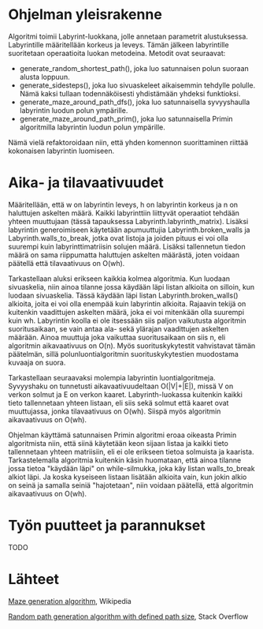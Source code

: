 # Ohjelman yleisrakenne
Algoritmi toimii Labyrint-luokkana, jolle annetaan parametrit alustuksessa. Labyrintille määritellään korkeus ja leveys. Tämän jälkeen labyrintille suoritetaan operaatioita luokan metodeina. Metodit ovat seuraavat:
- generate_random_shortest_path(), joka luo satunnaisen polun suoraan alusta loppuun.
- generate_sidesteps(), joka luo sivuaskeleet aikaisemmin tehdylle polulle. Nämä kaksi tullaan todennäköisesti yhdistämään yhdeksi funktioksi.
- generate_maze_around_path_dfs(), joka luo satunnaisella syvyyshaulla labyrintin luodun polun ympärille.
- generate_maze_around_path_prim(), joka luo satunnaisella Primin algoritmilla labyrintin luodun polun ympärille.

Nämä vielä refaktoroidaan niin, että yhden komennon suorittaminen riittää kokonaisen labyrintin luomiseen.

# Aika- ja tilavaativuudet
Määritellään, että w on labyrintin leveys, h on labyrintin korkeus ja n on haluttujen askelten määrä.
Kaikki labyrinttiin liittyvät operaatiot tehdään yhteen muuttujaan (tässä tapauksessa Labyrinth.labyrinth_matrix). Lisäksi labyrintin generoimiseen käytetään apumuuttujia Labyrinth.broken_walls ja Labyrinth.walls_to_break, jotka ovat listoja ja joiden pituus ei voi olla suurempi kuin labyrinttimatriisin solujen määrä. Lisäksi tallennetun tiedon määrä on sama riippumatta haluttujen askelten määrästä, joten voidaan päätellä että tilavaativuus on O(wh).

Tarkastellaan aluksi erikseen kaikkia kolmea algoritmia. Kun luodaan sivuaskelia, niin ainoa tilanne jossa käydään läpi listan alkioita on silloin, kun luodaan sivuaskelia. Tässä käydään läpi listan Labyrinth.broken_walls() alkioita, joita ei voi olla enempää kuin labyrintin alkioita. Rajaavin tekijä on kuitenkin vaadittujen askelten määrä, joka ei voi mitenkään olla suurempi kuin wh. Labyrintin koolla ei ole itsessään siis paljon vaikutusta algoritmin suoritusaikaan, se vain antaa ala- sekä ylärajan vaadittujen askelten määrään. Ainoa muuttuja joka vaikuttaa suoritusaikaan on siis n, eli algoritmin aikavaativuus on O(n). Myös suorituskykytestit vahvistavat tämän päätelmän, sillä polunluontialgoritmin suorituskykytestien muodostama kuvaaja on suora.

Tarkastellaan seuraavaksi molempia labyrintin luontialgoritmeja. Syvyyshaku on tunnetusti aikavaativuudeltaan O(|V|+|E|), missä V on verkon solmut ja E on verkon kaaret. Labyrinth-luokassa kuitenkin kaikki tieto tallennetaan yhteen listaan, eli siis sekä solmut että kaaret ovat muuttujassa, jonka tilavaativuus on O(wh). Siispä myös algoritmin aikavaativuus on O(wh). 

Ohjelman käyttämä satunnaisen Primin algoritmi eroaa oikeasta Primin algoritmista niin, että siinä käytetään keon sijaan listaa ja kaikki tieto tallennetaan yhteen matriisiin, eli ei ole erikseen tietoa solmuista ja kaarista. Tarkastelemalla algoritmia kuitenkin käsin huomataan, että ainoa tilanne jossa tietoa "käydään läpi" on while-silmukka, joka käy listan walls_to_break alkiot läpi. Ja koska kyseiseen listaan lisätään alkioita vain, kun jokin alkio on seinä ja samalla seiniä "hajotetaan", niin voidaan päätellä, että algoritmin aikavaativuus on O(wh).

# Työn puutteet ja parannukset
TODO

# Lähteet
[Maze generation algorithm](https://en.wikipedia.org/wiki/Maze_generation_algorithm), Wikipedia

[Random path generation algorithm with defined path size](https://stackoverflow.com/questions/58161102/random-path-generation-algorithm-with-defined-path-size), Stack Overflow